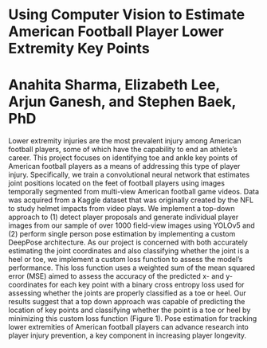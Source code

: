 # Using Computer Vision to Estimate American Football Player Lower Extremity Key Points
# Anahita Sharma, Elizabeth Lee, Arjun Ganesh, and Stephen Baek, PhD

Lower extremity injuries are the most prevalent injury among American football players, some of which have the capability to end an athlete’s career. This project focuses on identifying toe and ankle key points of American football players as a means of addressing this type of player injury. Specifically, we train a convolutional neural network that estimates joint positions located on the feet of football players using images temporally segmented from multi-view American football game videos. Data was acquired from a Kaggle dataset that was originally created by the NFL to study helmet impacts from video plays. We implement a top-down approach to (1) detect player proposals and generate individual player images from our sample of over 1000 field-view images using YOLOv5 and (2) perform single person pose estimation by implementing a custom DeepPose architecture. As our project is concerned with both accurately estimating the joint coordinates and also classifying whether the joint is a heel or toe, we implement a custom loss function to assess the model’s performance. This loss function uses a weighted sum of the mean squared error (MSE) aimed to assess the accuracy of the predicted x- and y-coordinates for each key point with a binary cross entropy loss used for assessing whether the joints are properly classified as a toe or heel. Our results suggest that a top down approach was capable of predicting the location of key points and classifying whether the point is a toe or heel by minimizing this custom loss function (Figure 1). Pose estimation for tracking lower extremities of American football players can advance research into player injury prevention, a key component in increasing player longevity.
